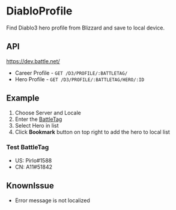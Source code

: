 # DiabloProfile
Find Diablo3 hero profile from Blizzard and save to local device.
## API
https://dev.battle.net/
- Career Profile - `GET /D3/PROFILE/:BATTLETAG/`
- Hero Profile - `GET /D3/PROFILE/:BATTLETAG/HERO/:ID`

## Example
1. Choose Server and Locale
2. Enter the [BattleTag](http://us.battle.net/en/battletag/)
3. Select Hero in list
4. Click **Bookmark** button on top right to add the hero to local list

### Test BattleTag
 - US: Pirlo#1588
 - CN: A11#51842
## KnownIssue
- Error message is not localized
